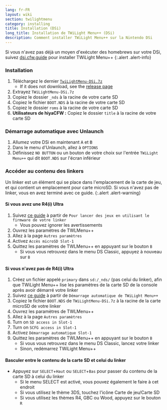 ```yaml
---
lang: fr-FR
layout: wiki
section: twilightmenu
category: installing
title: Installation (DSi)
long_title: Installation de TWiLight Menu++ (DSi)
description: Comment installer TWiLight Menu++ sur la Nintendo DSi
---
```


Si vous n'avez pas déjà un moyen d'exécuter des homebrews sur votre DSi, suivez [dsi.cfw.guide](https://dsi.cfw.guide) pour installer TWiLight Menu++
{:.alert .alert-info}

### Installation
1. Téléchargez le dernier [`TwiLightMenu-DSi.7z`](https://github.com/DS-Homebrew/TWiLightMenu/releases/latest/download/TWiLightMenu-DSi.7z)
    - If it does not download, see the [release page](https://github.com/DS-Homebrew/TWiLightMenu/releases/latest)
1. Extrayez `TWiLightMenu-DSi.7z`
1. Copiez le dossier `_nds` à la racine de votre carte SD
1. Copiez le fichier `BOOT.NDS` à la racine de votre carte SD
1. Copiez le dossier `roms` à la racine de votre carte SD
1. **Utilisateurs de hiyaCFW :** Copiez le dossier `title` à la racine de votre carte SD

### Démarrage automatique avec Unlaunch
1. Allumez votre DSi en maintenant <kbd class="face">A</kbd> et <kbd class="face">B</kbd>
1. Dans le menu d'Unlaunch, allez à `OPTIONS`
1. Définissez `NO BUTTON` ou un bouton de votre choix sur l'entrée `TWiLight Menu++` qui dit `BOOT.NDS` sur l'écran inférieur

### Accéder au contenu des linkers

Un linker est un élément qui se place dans l'emplacement de la carte de jeu, et qui contient un emplacement pour carte microSD. Si vous n'avez pas de linker, vous en avez terminé avec ce guide.
{:.alert .alert-warning}

#### Si vous avez une R4(i) Ultra

1. Suivez [ce guide](installing-flashcard) à partir de `Pour lancer des jeux en utilisant le firmware de votre linker`
    - Vous pouvez ignorer les avertissements
1. Ouvrez les paramètres de TWLMenu++
1. Allez à la page `Autres paramètres`
1. Activez `Accès microSD Slot-1`
1. Quittez les paramètres de TWLMenu++ en appuyant sur le bouton `B`
    - Si vous vous retrouvez dans le menu DS Classic, appuyez à nouveau sur `B`

#### Si vous n'avez pas de R4(i) Ultra

1. Créez un fichier appelé `primary` dans `sd:/_nds/` (pas celui du linker), afin que TWiLight Menu++ lise les paramètres de la carte SD de la console après avoir démarré votre linker
1. Suivez [ce guide](installing-flashcard) à partir de `Démarrage automatique de TWiLight Menu++`
1. Copiez le fichier `BOOT.NDS` de `TWiLightMenu-DSi.7z` à la racine de la carte microSD de votre linker
1. Ouvrez les paramètres de TWLMenu++
1. Allez à la page `Autres paramètres`
1. Turn on `SD access in Slot-1`
1. Turn on `SCFG access in Slot-1`
1. Activez `Démarrage automatique Slot-1`
1. Quittez les paramètres de TWLMenu++ en appuyant sur le bouton `B`
    - Si vous vous retrouvez dans le menu DS Classic, lancez votre linker
    - Sinon, redémarrez TWiLight Menu++

#### Basculer entre le contenu de la carte SD et celui du linker
- Appuyez sur `SELECT`+`Haut` ou `SELECT`+`Bas` pour passer du contenu de la carte SD à celui du linker
    - Si le menu SELECT est activé, vous pouvez également le faire à cet endroit
    - Si vous utilisez le thème 3DS, touchez l'icône Carte de jeu/Carte SD
    - Si vous utilisez les thèmes R4, GBC ou Wood, appuyez sur le bouton `R`
